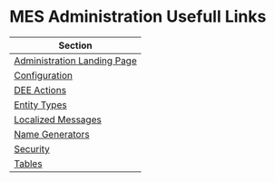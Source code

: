 # MES Administration Usefull Links
| Section                                                          |
|------------------------------------------------------------------|
| [Administration Landing Page](/LandingPage/Administration)	   |
| [Configuration](/Administration/Configuration)                   |
| [DEE Actions](/Administration/DEEActions)		                   |
| [Entity Types](/Administration/EntityType)		               |
| [Localized Messages](/Administration/LocalizedMessages)          |
| [Name Generators](/Administration/NameGenerators)	               |
| [Security](/Administration/Security)	                           |
| [Tables](/Administration/Tables)			                       |